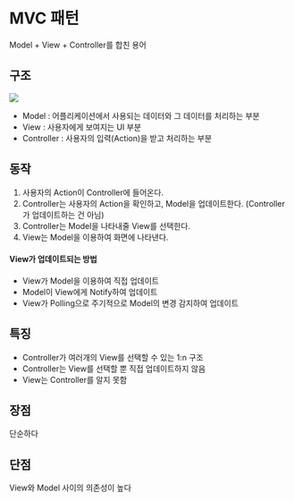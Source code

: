 # MVC 패턴

Model + View + Controller를 합친 용어

## 구조

![](https://img1.daumcdn.net/thumb/R1280x0/?scode=mtistory2&fname=https%3A%2F%2Fblog.kakaocdn.net%2Fdn%2F7IE8f%2FbtqBRvw9sFF%2FAGLRdsOLuvNZ9okmGOlkx1%2Fimg.png)

- Model : 어플리케이션에서 사용되는 데이터와 그 데이터를 처리하는 부분
- View : 사용자에게 보여지는 UI 부분
- Controller : 사용자의 입력(Action)을 받고 처리하는 부분

## 동작

1. 사용자의 Action이 Controller에 들어온다.
2. Controller는 사용자의 Action을 확인하고, Model을 업데이트한다. (Controller가 업데이트하는 건 아님)
3. Controller는 Model을 나타내줄 View를 선택한다.
4. View는 Model을 이용하여 화면에 나타낸다.

#### View가 업데이트되는 방법

- View가 Model을 이용하여 직접 업데이트
- Model이 View에게 Notify하여 업데이트
- View가 Polling으로 주기적으로 Model의 변경 감지하여 업데이트

## 특징

- Controller가 여러개의 View를 선택할 수 있는 1:n 구조
- Controller는 View를 선택할 뿐 직접 업데이트하지 않음
- View는 Controller를 알지 못함

## 장점

단순하다

## 단점

View와 Model 사이의 의존성이 높다